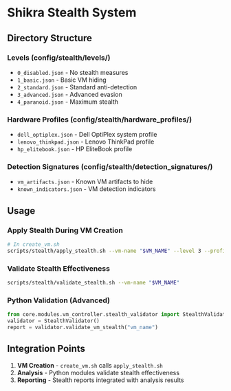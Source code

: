 # Shikra Stealth System

## Directory Structure

### Levels (config/stealth/levels/)
- `0_disabled.json` - No stealth measures
- `1_basic.json` - Basic VM hiding
- `2_standard.json` - Standard anti-detection
- `3_advanced.json` - Advanced evasion
- `4_paranoid.json` - Maximum stealth

### Hardware Profiles (config/stealth/hardware_profiles/)
- `dell_optiplex.json` - Dell OptiPlex system profile
- `lenovo_thinkpad.json` - Lenovo ThinkPad profile  
- `hp_elitebook.json` - HP EliteBook profile

### Detection Signatures (config/stealth/detection_signatures/)
- `vm_artifacts.json` - Known VM artifacts to hide
- `known_indicators.json` - VM detection indicators

## Usage

### Apply Stealth During VM Creation
```bash
# In create_vm.sh
scripts/stealth/apply_stealth.sh --vm-name "$VM_NAME" --level 3 --profile "dell_optiplex"
```

### Validate Stealth Effectiveness
```bash
scripts/stealth/validate_stealth.sh --vm-name "$VM_NAME"
```

### Python Validation (Advanced)
```python
from core.modules.vm_controller.stealth_validator import StealthValidator
validator = StealthValidator()
report = validator.validate_vm_stealth("vm_name")
```

## Integration Points

1. **VM Creation** - `create_vm.sh` calls `apply_stealth.sh`
2. **Analysis** - Python modules validate stealth effectiveness
3. **Reporting** - Stealth reports integrated with analysis results
